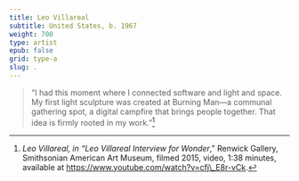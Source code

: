 ```yaml
---
title: Leo Villareal
subtitle: United States, b. 1967
weight: 700
type: artist
epub: false
grid: type-a
slug: .
---
```


>“I had this moment where I connected software and light and space. My first light sculpture was created at Burning Man—a communal gathering spot, a digital campfire that brings people together. That idea is firmly rooted in my work.”[^1]

[^1]: *Leo Villareal, in “Leo Villareal Interview for Wonder*,” Renwick Gallery, Smithsonian American Art Museum, filmed 2015, video, 1:38 minutes, available at https://www.youtube.com/watch?v=cfj\_E8r-vCk.
